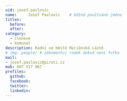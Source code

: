 ```yaml
---
uid: josef.pavlovic
name:     Josef Pavlovic  	# běžně používáné jméno
titles:
  before:
  after:
category:
  - clenove
  - komunal
description: Radní ve městě Mariánské Lázně
# img: people/ # zakomentuj radek dokud není fotka
mail:
- josef.pavlovic@pirati.cz
mob: 607 517 967
profiles:
  github:
  facebook:
  twitter:
  linkedin:
---
```



